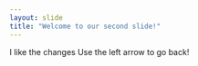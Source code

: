 ```yaml
---
layout: slide
title: "Welcome to our second slide!"
---
```

I like the changes
Use the left arrow to go back!
